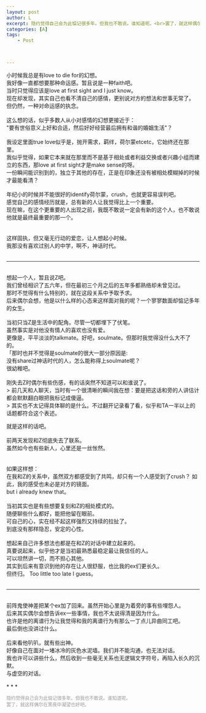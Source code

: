```yaml
---
layout: post
author: L
excerpt: 隐约觉得自己会为此惦记很多年。但我也不敢说。谁知道呢。<br>罢了，就这样偶尔在黑夜中凝望也好吧。<br>
categories: [A]
tags:
    - Post
    


---
```

小时候我总是有love to die for的幻想。<br>
我好像一直都想要那种命运感。暂且说是一种faith吧。<br>
当时只觉得应该是love at first sight and I just know。<br>
现在却发现，其实自己也看不清自己的感情，更别说对方的想法和世事无常了。<br>
但仍然，一种对命运感的执念。<br>
<br>
这么想的话，似乎多数人从小对感情的幻想更接近于：<br>
"要有世俗意义上好和合适，然后好好经营最后拥有和谐的婚姻生活"？<br>
<br>
我设定里面true love似乎是，抛开需求，羁绊，荷尔蒙etcetc，它始终还在那里。<br>
我似乎觉得，如果它本来就在那里而不是基于相处或者利益交换或者兴趣小组而建立的东西，那love at first sight才是make sense的呀。<br>
一份瞬间能识别到的，独立于其他的存在，正是在印象还没有被相处模糊掉的时候才最能看清？<br>
<br>
年纪小的时候并不能很好的identify荷尔蒙，crush，也就更容易误判吧。<br>
感觉自己的感情经历就是，总有新的人让我觉得比上一个重要。<br>
现在嘛，在这个更重要的人出现之前，我既不敢说一定会有新的这个人，也不敢说他就是最终最重要的那一个。<br>
<br>
<br>
这样固执，但又毫无行动的爱恋，让人想起小时候。<br>
我那没有喜欢过别人的中学，啊不，神话时代。<br>
<br>
* * *
<br>
想起一个人，暂且说Z吧。<br>
我们曾经相识了五六年，但在最初三个月之后的五年多都熟络却未曾见过。<br>
那时不觉得有什么特别的，就在这段关系中予取予求。<br>
后来偶尔会想，他是以什么样的心态来这样面对我的呢？一个寥寥数面却惦记多年的女生。<br>
<br>
当初只当Z是生活中的配角。尽管一切都埋下了伏笔。<br>
虽然事实是对他没有情人的喜欢也没有爱。<br>
更像是，平平淡淡的talkmate。好吧，soulmate。但那时我觉得没什么大不了的。<br>
「那时也并不觉得是soulmate的很大一部分原因是:<br>
没有share过神话时代的人，怎么能称得上soulmate呢？<br>
很幼稚吧。<br>
<br>
刚失去Z时偶尔有些伤感，有的话突然不知道可以和谁说了。<br>
> 前几天和人聊天，当时有一个很清晰的瞬间我在想：要是把这话和旁的人讲估计都会默默翻白眼把我标记成傻逼。<br>
> 其实也不太记得具体聊的是什么。不过翻开记录看了看，似乎和TA一半以上的话题都符合这个表述。

就是这样的话吧。<br>
<br>
前两天发现和Z彻底失去了联系。<br>
虽然如今也有些新人，心里还是一丝怅然。<br>
<br>
<br>
如果这样想：<br>
在我和Z的关系中，虽然双方都感受到了共鸣，却只有一个人感受到了crush？ 如此，我的感受也未必是对方的镜面。<br>
but i already knew that。<br>
<br>
当初其实也是有些想要复刻和Z的相处模式的。<br>
随便聊些什么都好，能把他留在眼前。<br>
可自己的心，实在经不起这样强烈又持续的拉扯了。<br>
到底没有那样隐忍，安定的心性。<br>
<br>
想起来自己许多想法也都是在和Z的对话中建立起来的。<br>
真要说起来，似乎他才是当初最熟悉最稳定最让我信任的人。<br>
可以坦然讲一切，而不担心其他。<br>
其实到后来有意识到他的存在让人很舒服，也比我的ex们更长久。<br>
但终归。 Too little too late I guess。<br>
<br>
* * *
<br>
前阵鬼使神差把某个ex加了回来。虽然开始心里是为着旁的事有些埋怨人。<br>
后来其实偶尔会想告诉ex一些事情，我也不太说得清是因为什么。<br>
也许是他的离谱行为让我觉得和我的离谱行为有那么一丁点儿异曲同工吧。<br>
最后倒也没讲过什么。<br>
<br>
后来看他叭叭，就有些出神。<br>
好像自己在面对一堵冰冷的灰色水泥墙。我们并不能沟通，也无法对话。<br>
我也许可以讲些什么，然后收到一些毫无关系也无逻辑文字符号，再陷入长久的沉默。<br>
与虚空的对话。<br>
<br>
* * *
<br>
<p style = "font-size: 12px; color:#999999">隐约觉得自己会为此惦记很多年。但我也不敢说。谁知道呢。<br>
罢了，就这样偶尔在黑夜中凝望也好吧。<br></p>
